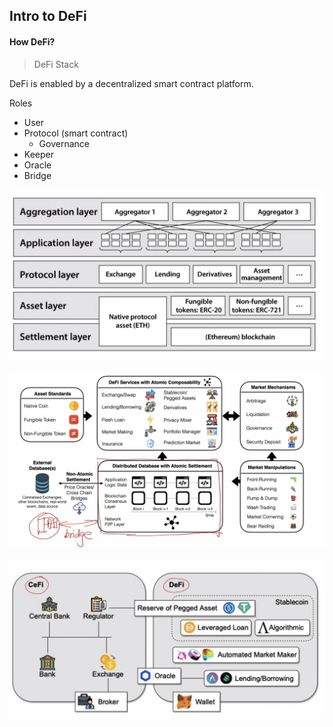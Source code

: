 ## Intro to DeFi

#### How DeFi? 

> DeFi Stack

DeFi is enabled by a decentralized smart contract platform.

Roles
 - User
 - Protocol (smart contract)
    - Governance
 - Keeper
 - Oracle
 - Bridge

![alt text](image-1.png)

![alt text](image-2.png)

![alt text](image-3.png)

